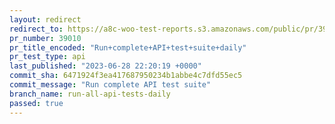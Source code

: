 ```yaml
---
layout: redirect
redirect_to: https://a8c-woo-test-reports.s3.amazonaws.com/public/pr/39010/api/index.html
pr_number: 39010
pr_title_encoded: "Run+complete+API+test+suite+daily"
pr_test_type: api
last_published: "2023-06-28 22:20:19 +0000"
commit_sha: 6471924f3ea417687950234b1abbe4c7dfd55ec5
commit_message: "Run complete API test suite"
branch_name: run-all-api-tests-daily
passed: true
---
```

